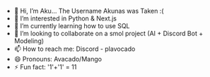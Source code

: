 - 👋 Hi, I’m Aku... The Username Akunas was Taken :(
- 👀 I’m interested in Python & Next.js
- 🌱 I’m currently learning how to use SQL
- 💞️ I’m looking to collaborate on a smol project (AI + Discord Bot + Modeling)
- 📫 How to reach me: Discord - plavocado 
- 😄 Pronouns: Avacado/Mango
- ⚡ Fun fact: '1'+'1' = 11

<!---
ItzHseni/ItzHseni is a ✨ special ✨ repository because its `README.md` (this file) appears on your GitHub profile.
You can click the Preview link to take a look at your changes.
--->
